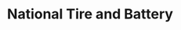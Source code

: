 ---
title: "National Tire and Battery"
url: /cuyahoga-falls/national-tire-and-battery/
shop: Autowerkstatt
---